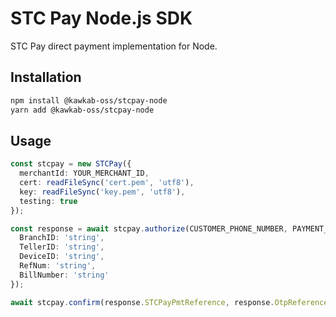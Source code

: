 # STC Pay Node.js SDK

STC Pay direct payment implementation for Node.

## Installation
```sh
npm install @kawkab-oss/stcpay-node
yarn add @kawkab-oss/stcpay-node
```

## Usage
```ts
const stcpay = new STCPay({
  merchantId: YOUR_MERCHANT_ID,
  cert: readFileSync('cert.pem', 'utf8'),
  key: readFileSync('key.pem', 'utf8'),
  testing: true
});

const response = await stcpay.authorize(CUSTOMER_PHONE_NUMBER, PAYMENT_AMOUNT, {
  BranchID: 'string',
  TellerID: 'string',
  DeviceID: 'string',
  RefNum: 'string',
  BillNumber: 'string'
});

await stcpay.confirm(response.STCPayPmtReference, response.OtpReference, OTP_FROM_CUSTOMER);
```